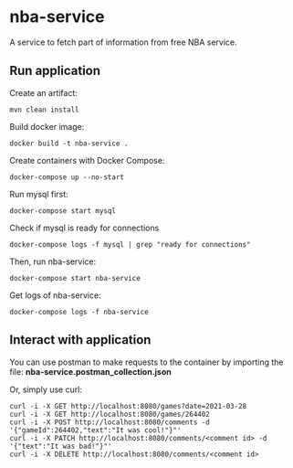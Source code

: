 # nba-service
A service to fetch part of information from free NBA service.

## Run application
Create an artifact:
```shell
mvn clean install
```

Build docker image:
```shell
docker build -t nba-service .
```

Create containers with Docker Compose:
```shell
docker-compose up --no-start
```

Run mysql first:
```shell
docker-compose start mysql
```

Check if mysql is ready for connections
```shell
docker-compose logs -f mysql | grep "ready for connections"
```

Then, run nba-service:
```shell
docker-compose start nba-service
```

Get logs of nba-service:
```shell
docker-compose logs -f nba-service
```

## Interact with application
You can use postman to make requests to the container by importing the file: **nba-service.postman_collection.json**

Or, simply use curl:
```shell
curl -i -X GET http://localhost:8080/games?date=2021-03-28
curl -i -X GET http://localhost:8080/games/264402
curl -i -X POST http://localhost:8080/comments -d '{"gameId":264402,"text":"It was cool!"}"'
curl -i -X PATCH http://localhost:8080/comments/<comment id> -d '{"text":"It was bad!"}"'
curl -i -X DELETE http://localhost:8080/comments/<comment id>
```